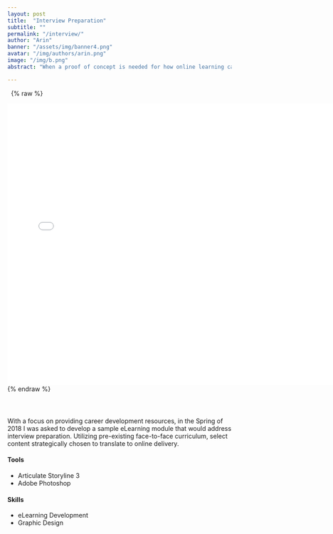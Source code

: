 ```yaml
---
layout: post
title:  "Interview Preparation"
subtitle: ""
permalink: "/interview/"
author: "Arin"
banner: "/assets/img/banner4.png"
avatar: "/img/authors/arin.png"
image: "/img/b.png"
abstract: "When a proof of concept is needed for how online learning can address any topic for anyone, this project helped."

---
```


&nbsp;
{% raw %}
<iframe frameborder="no" height="634px" width="740px" src="/samples/dressforsuccess/story.html"></iframe>
{% endraw %}
&nbsp;

#### &nbsp;
With a focus on providing career development resources, in the Spring of 2018 I was asked to develop a sample eLearning module that would address interview preparation. Utilizing pre-existing face-to-face curriculum, select content strategically chosen to translate to online delivery.

#### Tools
* Articulate Storyline 3
* Adobe Photoshop

#### Skills
* eLearning Development
* Graphic Design


